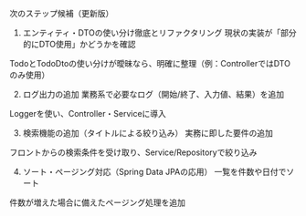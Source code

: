 次のステップ候補（更新版）
1. エンティティ・DTOの使い分け徹底とリファクタリング
現状の実装が「部分的にDTO使用」かどうかを確認

TodoとTodoDtoの使い分けが曖昧なら、明確に整理（例：ControllerではDTOのみ使用）

2. ログ出力の追加
業務系で必要なログ（開始/終了、入力値、結果）を追加

Loggerを使い、Controller・Serviceに導入

3. 検索機能の追加（タイトルによる絞り込み）
実務に即した要件の追加

フロントからの検索条件を受け取り、Service/Repositoryで絞り込み

4. ソート・ページング対応（Spring Data JPAの応用）
一覧を件数や日付でソート

件数が増えた場合に備えたページング処理を追加